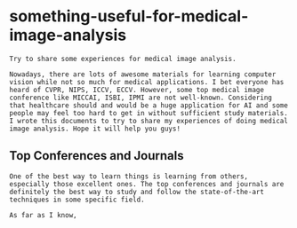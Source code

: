 # something-useful-for-medical-image-analysis
    Try to share some experiences for medical image analysis.

    Nowadays, there are lots of awesome materials for learning computer vision while not so much for medical applications. I bet everyone has heard of CVPR, NIPS, ICCV, ECCV. However, some top medical image conference like MICCAI, ISBI, IPMI are not well-known. Considering that healthcare should and would be a huge application for AI and some people may feel too hard to get in without sufficient study materials. I wrote this documents to try to share my experiences of doing medical image analysis. Hope it will help you guys!

## Top Conferences and Journals
    One of the best way to learn things is learning from others, especially those excellent ones. The top conferences and journals are definitely the best way to study and follow the state-of-the-art techniques in some specific field.

    As far as I know, 
